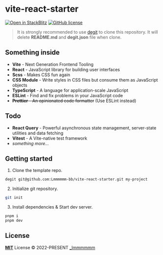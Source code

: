# vite-react-starter

[![Open in StackBlitz](https://developer.stackblitz.com/img/open_in_stackblitz_small.svg)](https://stackblitz.com/github/Lmmmmmm-bb/vite-react-starter)
[![GitHub license](https://img.shields.io/github/license/Lmmmmmm-bb/vite-react-starter)](https://github.com/Lmmmmmm-bb/vite-react-starter/blob/main/LICENSE)

> It is strongly recommended to use [degit](https://github.com/Rich-Harris/degit) to clone this repository. It will delete **README.md** and **degit.json** file when clone.

## Something inside

- **Vite** - Next Generation Frontend Tooling
- **React** - JavaScript library for building user interfaces
- **Scss** - Makes CSS fun again
- **CSS Module** - Write styles in CSS files but consume them as JavaScript objects
- **TypeScript** - A language for application-scale JavaScript
- **ESLint** - Find and fix problems in your JavaScript code
- ~~**Prettier** - An opinionated code formatter~~ (Use ESLint instead)

## Todo

- **React Query** - Powerful asynchronous state management, server-state utilities and data fetching
- **Vitest** - A Vite-native test framework
- _something more..._

## Getting started

1. Clone the template repo.

```bash
degit git@github.com:Lmmmmmm-bb/vite-react-starter.git my-project
```

2. Initialize git repository.

```bash
git init
```

3. Install dependencies & Start dev server.

```bash
pnpm i
pnpm dev
```

## License

[**MIT**](./LICENSE) License © 2022-PRESENT [\_lmmmmmm](https://github.com/Lmmmmmm-bb)
